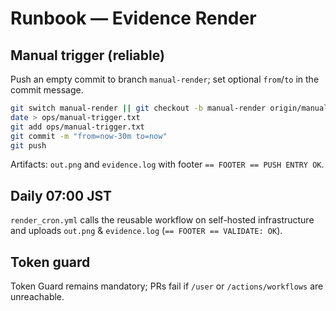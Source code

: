 # Runbook — Evidence Render

## Manual trigger (reliable)
Push an empty commit to branch `manual-render`; set optional `from`/`to` in the commit message.

```bash
git switch manual-render || git checkout -b manual-render origin/manual-render
date > ops/manual-trigger.txt
git add ops/manual-trigger.txt
git commit -m "from=now-30m to=now"
git push
```

Artifacts: `out.png` and `evidence.log` with footer `== FOOTER == PUSH ENTRY OK`.

## Daily 07:00 JST

`render_cron.yml` calls the reusable workflow on self-hosted infrastructure and uploads `out.png` & `evidence.log` (`== FOOTER == VALIDATE: OK`).

## Token guard

Token Guard remains mandatory; PRs fail if `/user` or `/actions/workflows` are unreachable.
